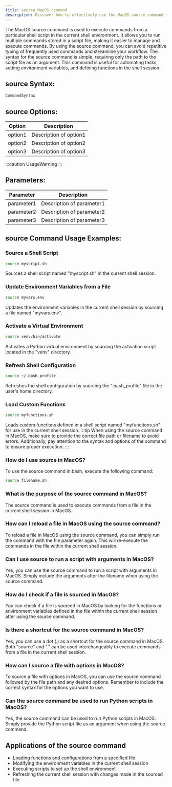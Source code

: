 ```yaml
---
title: source MacOS command
description: Discover how to effectively use the MacOS source command to execute commands in a particular shell script. Learn the syntax, options, and common use cases.
---
```


The MacOS source command is used to execute commands from a particular shell script in the current shell environment. It allows you to run multiple commands stored in a script file, making it easier to manage and execute commands. By using the source command, you can avoid repetitive typing of frequently used commands and streamline your workflow. The syntax for the source command is simple, requiring only the path to the script file as an argument. This command is useful for automating tasks, setting environment variables, and defining functions in the shell session.
## source Syntax:
```bash
CommandSyntax
```

## source Options:
| Option | Description |
|--------|-------------|
| option1 | Description of option1 |
| option2 | Description of option2 |
| option3 | Description of option3 |

:::caution
UsageWarning
:::

## Parameters:
| Parameter | Description |
|-----------|-------------|
| parameter1 | Description of parameter1 |
| parameter2 | Description of parameter2 |
| parameter3 | Description of parameter3 |
## source Command Usage Examples:
### Source a Shell Script
```bash
source myscript.sh
```
Sources a shell script named "myscript.sh" in the current shell session.

### Update Environment Variables from a File
```bash
source myvars.env
```
Updates the environment variables in the current shell session by sourcing a file named "myvars.env".

### Activate a Virtual Environment
```bash
source venv/bin/activate
```
Activates a Python virtual environment by sourcing the activation script located in the "venv" directory.

### Refresh Shell Configuration
```bash
source ~/.bash_profile
```
Refreshes the shell configuration by sourcing the ".bash_profile" file in the user's home directory.

### Load Custom Functions
```bash
source myfunctions.sh
```
Loads custom functions defined in a shell script named "myfunctions.sh" for use in the current shell session.
:::tip
When using the source command in MacOS, make sure to provide the correct file path or filename to avoid errors. Additionally, pay attention to the syntax and options of the command to ensure proper execution.
:::

### How do I use source in MacOS?
To use the source command in bash, execute the following command:
```bash
source filename.sh
```

### What is the purpose of the source command in MacOS?
The source command is used to execute commands from a file in the current shell session in MacOS.

### How can I reload a file in MacOS using the source command?
To reload a file in MacOS using the source command, you can simply run the command with the file parameter again. This will re-execute the commands in the file within the current shell session.

### Can I use source to run a script with arguments in MacOS?
Yes, you can use the source command to run a script with arguments in MacOS. Simply include the arguments after the filename when using the source command.

### How do I check if a file is sourced in MacOS?
You can check if a file is sourced in MacOS by looking for the functions or environment variables defined in the file within the current shell session after using the source command.

### Is there a shortcut for the source command in MacOS?
Yes, you can use a dot (.) as a shortcut for the source command in MacOS. Both "source" and "." can be used interchangeably to execute commands from a file in the current shell session.

### How can I source a file with options in MacOS?
To source a file with options in MacOS, you can use the source command followed by the file path and any desired options. Remember to include the correct syntax for the options you want to use.

### Can the source command be used to run Python scripts in MacOS?
Yes, the source command can be used to run Python scripts in MacOS. Simply provide the Python script file as an argument when using the source command.
  
## Applications of the source command

- Loading functions and configurations from a specified file
- Modifying the environment variables in the current shell session
- Executing scripts to set up the shell environment
- Refreshing the current shell session with changes made in the sourced file